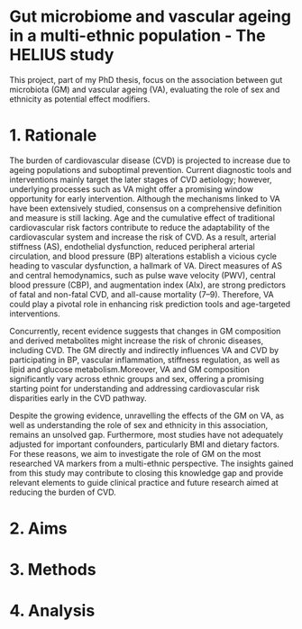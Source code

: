 # Gut microbiome and vascular ageing in a multi-ethnic population - The HELIUS study

This project, part of my PhD thesis, focus on the association between gut microbiota (GM) and vascular ageing (VA), evaluating the role of sex and ethnicity as potential effect modifiers.

# 1. Rationale

The burden of cardiovascular disease (CVD) is projected to increase due to ageing populations and suboptimal prevention. Current diagnostic tools and interventions mainly target the later stages of CVD aetiology; however, underlying processes such as VA might offer a promising window opportunity for early intervention. Although the mechanisms linked to VA have been extensively studied, consensus on a comprehensive definition and measure is still lacking. Age and the cumulative effect of traditional cardiovascular risk factors contribute to  reduce the adaptability of the cardiovascular system and increase the risk of CVD. As a result, arterial stiffness (AS), endothelial dysfunction, reduced peripheral arterial circulation, and blood pressure (BP) alterations establish a vicious cycle heading to vascular dysfunction, a hallmark of VA. Direct measures of AS and central hemodynamics, such as pulse wave velocity (PWV), central blood pressure (CBP), and augmentation index (AIx), are strong predictors of fatal and non-fatal CVD, and all-cause mortality (7–9). Therefore, VA could play a pivotal role in enhancing risk prediction tools and age-targeted interventions.

Concurrently, recent evidence suggests that changes in GM composition and derived metabolites might increase the risk of chronic diseases, including CVD. The GM directly and indirectly influences VA and CVD by participating in BP, vascular inflammation, stiffness regulation, as well as lipid and glucose metabolism.Moreover, VA and GM composition significantly vary across ethnic groups and sex, offering a promising starting point for understanding and addressing cardiovascular risk disparities early in the CVD pathway. 

Despite the growing evidence, unravelling the effects of the GM on VA, as well as understanding the role of sex and ethnicity in this association, remains an unsolved gap. Furthermore, most studies have not adequately adjusted for important confounders, particularly BMI and dietary factors. For these reasons, we aim to investigate the role of GM on the most researched VA markers from a multi-ethnic perspective. The insights gained from this study may contribute to closing this knowledge gap and provide relevant elements to guide clinical practice and future research aimed at reducing the burden of CVD.

# 2. Aims

# 3. Methods

# 4. Analysis

